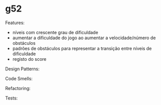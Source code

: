 # g52
Features: 
- níveis com crescente grau de dificuldade
- aumentar a dificuldade do jogo ao aumentar a velocidade/número de obstáculos
- padrões de obstáculos para representar a transição entre níveis de dificuldade
- registo do score

Design Patterns:

Code Smells:

Refactoring:

Tests:
